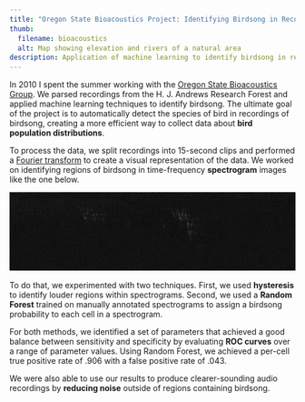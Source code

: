 ```yaml
---
title: "Oregon State Bioacoustics Project: Identifying Birdsong in Recordings from the H. J. Andrews Research Forest"
thumb:
  filename: bioacoustics
  alt: Map showing elevation and rivers of a natural area
description: Application of machine learning to identify birdsong in recordings from H. J. Andrews Experimental Forest.
---
```


In 2010 I spent the summer working with the <a href='http://eecs.oregonstate.edu/research/bioacoustics/'>Oregon State Bioacoustics Group</a>. We parsed recordings from the H. J. Andrews Research Forest and applied machine learning techniques to identify birdsong. The ultimate goal of the project is to automatically detect the species of bird in recordings of birdsong, creating a more efficient way to collect data about **bird population distributions**.

To process the data, we split recordings into 15-second clips and performed a <a href='http://www.smbc-comics.com/?id=2874'>Fourier transform</a> to create a visual representation of the data. We worked on identifying regions of birdsong in time-frequency **spectrogram** images like the one below.

<img src='/images/spectrogram.png' title='chirp chirp' alt="White markings on a black background provide a visual representation of birdsong.">

To do that, we experimented with two techniques. First, we used **hysteresis** to identify louder regions within spectrograms. Second, we used a **Random Forest** trained on manually annotated spectrograms to assign a birdsong probability to each cell in a spectrogram.

For both methods, we identified a set of parameters that achieved a good balance between sensitivity and specificity by evaluating **ROC curves** over a range of parameter values. Using Random Forest, we achieved a per-cell true positive rate of .906 with a false positive rate of .043.

We were also able to use our results to produce clearer-sounding audio recordings by **reducing noise** outside of regions containing birdsong.
